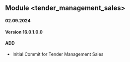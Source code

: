 ## Module <tender_management_sales>

#### 02.09.2024
#### Version 16.0.1.0.0
#### ADD
- Initial Commit for Tender Management Sales
